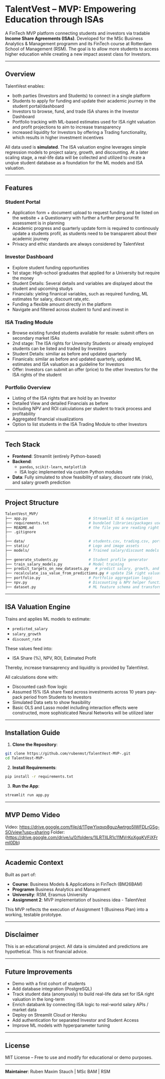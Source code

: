 # TalentVest – MVP: Empowering Education through ISAs

A FinTech MVP platform connecting students and investors via tradable **Income Share Agreements (ISAs)**. Developed for the MSc Business Analytics & Management programm and its FinTech course at Rotterdam School of Management (RSM). The goal is to allow more students to access higher education while creating a new impact assest class for Investors. 

---

## Overview

TalentVest enables:
* both parties (Investors and Students) to connect in a single platform 
* Students to apply for funding and update their academic journey in the student portal/dashboard
* Investors to browse, fund, and trade ISA shares in the Investor Dashboard 
* Portfolio tracking with ML-based estimates used for ISA right valuation and profit projections to aim to increase transparency 
* increased liquidity for Investors by offering a Trading functionality, which results in higher investment incentives 

All data used is **simulated**. The ISA valuation engine leverages simple regression models to project salary, growth, and discounting. At a later scaling stage, a real-life data will be collected and utilized to create a unqiue student database as a foundation for the ML models and ISA valuation. 

---

## Features

### Student Portal

* Application form + document upload to request funding and be listed on the website + a Questionarry with further a further personal fit assessment is in planning
* Academic progress and quarterly update form is required to continously update a students profil, as students need to be transparent about their academic journey
* Privacy and ethic standards are always considered by TalentVest 

### Investor Dashboard

* Explore student funding opportunities
* 1st stage: High-school graduates that applied for a University but require the money 
* Student Details: Several details and variables are displayed about the student and upcoming studys
* Financials: yieling finanical variables, such as required funding, ML estimates for salary, discount rate,etc. 
* Funding a flexible amount directly in the platform 
* Navigate and filtered across student to fund and invest in


### ISA Trading Module

* Browse existing funded students available for resale: submit offers on secondary market ISAs
* 2nd stage: The ISA rights for Unversity Students or already employed students can be listed and traded by Investors 
* Student Details: similiar as before and updated quarterly 
* Finanicals: similar as before and updated quarterly, updated ML estimates and ISA valuation as a guideline for Investors 
* Offer: Investors can submit an offer (price) to the other Investors for the ISA rights of the student 

### Portfolio Overview

* Listing of the ISA rights that are hold by an Investor
* Detailed View and detailed Financials as before
* Including NPV and ROI calculations per student to track process and profitability 
* Aggregated financial visualizations
* Option to list students in the ISA Trading Module to other Investors 

---

## Tech Stack

* **Frontend**: Streamlit (entirely Python-based)
* **Backend**:
  * `pandas`, `scikit-learn`, `matplotlib`
  * ISA logic implemented via custom Python modules
* **Data**: Fully simulated to show feasibility of salary, discount rate (risk), and salary growth prediction 

---

## Project Structure

```bash
TalentVest_MVP/
├── app.py                            # Streamlit UI & navigation
├── requirements.txt                  # bundeled libraries/packages used  
├── README.md                         # the file you are reading right now  
├── .gitignore
│
├── data/                             # students.csv, trading.csv, portfolio_sample.csv (simulated profiles with ML estimates)
├── static/                           # Logo and image assets 
├── models/                           # Trained salary/discount models
│
├── generate_students.py              # Student profile generator 
├── train_salary_models.py            # Model training
├── predict_targets_on_new_datasets.py   # predict salary, growth, and discount rate  
├── recalculate_isa_value_from_predictions.py # update ISA right valuation for simulated data sets used 
├── portfolio.py                      # Portfolio aggregation logic
├── npv.py                            # Discounting & NPV helper functions
├── dataset.py                        # ML feature schema and transformations
```

---

## ISA Valuation Engine

Trains and applies ML models to estimate:

* `predicted_salary`
* `salary_growth`
* `discount_rate`

These values feed into:

* ISA Share (%), NPV, ROI, Estimated Profit 

Thereby, increase transaprency and liquidity is provided by TalentVest. 

All calculations done with:

* Discounted cash flow logic
* Assumed 15% ISA share fixed across investments across 10 years pay-pack period from Students to Investors 
* Simulated Data sets to show feasibility 
* Basic OLS and Lasso model including interaction effects were constructed, more sophisticated Neural Networks will be utilized later  

---

## Installation Guide

1. **Clone the Repository**:

```bash
git clone https://github.com/rubenmst/TalentVest-MVP-.git
cd TalentVest-MVP-
```

2. **Install Requirements**:

```bash
pip install -r requirements.txt
```

3. **Run the App**:

```bash
streamlit run app.py
```

---

## MVP Demo Video
Video: https://drive.google.com/file/d/1TgwYixqvp8guzAwtrgo5lWFDLrGSg-SO/view?usp=sharing 
Folder: (https://drive.google.com/drive/u/0/folders/1lLRTIlLR1c11MVrKoXgqKVFiXFrml0Db)

---

## Academic Context

Built as part of:

* **Course**: Business Models & Applications in FinTech (BM26BAM)
* **Programm** Business Analytics and Management 
* **University**: RSM, Erasmus University
* **Assignment 2**: MVP implementation of business idea - TalentVest 

This MVP reflects the execution of Assignment 1 (Business Plan) into a working, testable prototype.

---

## Disclaimer

This is an educational project. All data is simulated and predictions are hypothetical. This is not financial advice.

---

## Future Improvements

* Demo with a first cohort of students 
* Add database integration (PostgreSQL)
* Track student data (anonyously) to build real-life data set for ISA right valuation in the long-term   
* Enrich databank by connecting ISA logic to real-world salary APIs / market data
* Deploy on Streamlit Cloud or Heroku
* Add authentication for separated Investor and Student Access 
* Improve ML models with hyperparameter tuning

---

## License

MIT License – Free to use and modify for educational or demo purposes.

---

**Maintainer**: Ruben Maxim Stauch | MSc BAM | RSM
